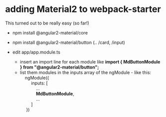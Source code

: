 # adding Material2 to webpack-starter

This turned out to be really easy (so far!)
* npm install @angular2-material/core
* npm install @angular2-material/button (.. /card, /input)

* edit app/app.module.ts
    * insert an import line for each module like **import { MdButtonModule } from "@angular2-material/button";**    
    * list them modules in the inputs array of the ngModule - like this:<br>
      &nbsp;&nbsp;&nbsp;&nbsp;ngModule({<br>
      &nbsp;&nbsp;&nbsp;&nbsp;&nbsp;&nbsp;&nbsp;&nbsp;      inputs: [<br>
      &nbsp;&nbsp;&nbsp;&nbsp;&nbsp;&nbsp;&nbsp;&nbsp;&nbsp;&nbsp;&nbsp;&nbsp;          ...<br>
      &nbsp;&nbsp;&nbsp;&nbsp;&nbsp;&nbsp;&nbsp;&nbsp;&nbsp;&nbsp;&nbsp;&nbsp;          **MdButtonModule**,<br>
      &nbsp;&nbsp;&nbsp;&nbsp;&nbsp;&nbsp;&nbsp;&nbsp;&nbsp;&nbsp;&nbsp;&nbsp;          ...<br>
      &nbsp;&nbsp;&nbsp;&nbsp;&nbsp;&nbsp;&nbsp;&nbsp;      ]<br>
      &nbsp;&nbsp;&nbsp;&nbsp;  })<br>
